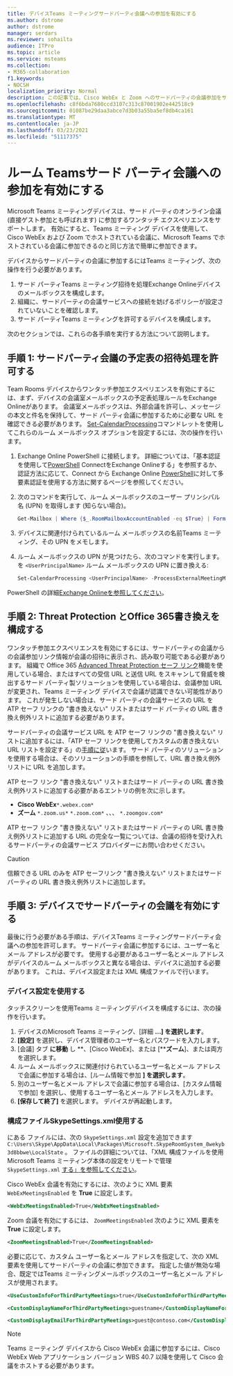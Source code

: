 ```yaml
---
title: デバイスTeams ミーティングサードパーティ会議への参加を有効にする
ms.author: dstrome
author: dstrome
manager: serdars
ms.reviewer: sohailta
audience: ITPro
ms.topic: article
ms.service: msteams
ms.collection:
- M365-collaboration
f1.keywords:
- NOCSH
localization_priority: Normal
description: この記事では、Cisco WebEx と Zoom へのサードパーティの会議参加をサポートTeams ミーティングデバイスを構成する方法について説明します。
ms.openlocfilehash: c8f6bda7680ccd3107c313c87001902e442518c9
ms.sourcegitcommit: 01087be29daa3abce7d3b03a55ba5ef8db4ca161
ms.translationtype: MT
ms.contentlocale: ja-JP
ms.lasthandoff: 03/23/2021
ms.locfileid: "51117375"
---
```

# <a name="enable-teams-room-devices-to-join-third-party-meetings"></a>ルーム Teamsサード パーティ会議への参加を有効にする

Microsoft Teams ミーティングデバイスは、サード パーティのオンライン会議 (直接ゲスト参加とも呼ばれます) に参加するワンタッチ エクスペリエンスをサポートします。 有効にすると、Teams ミーティング デバイスを使用して、Cisco WebEx および Zoom でホストされている会議に、Microsoft Teams でホストされている会議に参加できるのと同じ方法で簡単に参加できます。

デバイスからサードパーティの会議に参加するにはTeams ミーティング、次の操作を行う必要があります。

1. サード パーティTeams ミーティング招待を処理Exchange Onlineデバイスのメールボックスを構成します。
2. 組織に、サードパーティの会議サービスへの接続を妨げるポリシーが設定されていないことを確認します。
3. サード パーティTeams ミーティングを許可するデバイスを構成します。

次のセクションでは、これらの各手順を実行する方法について説明します。

## <a name="step-1-allow-calendar-invite-processing-for-third-party-meetings"></a>手順 1: サードパーティ会議の予定表の招待処理を許可する

Team Rooms デバイスからワンタッチ参加エクスペリエンスを有効にするには、まず、デバイスの会議室メールボックスの予定表処理ルールをExchange Onlineがあります。 会議室メールボックスは、外部会議を許可し、メッセージの本文と件名を保持して、サード パーティ会議に参加するために必要な URL を確認できる必要があります。 [Set-CalendarProcessing](/powershell/module/exchange/set-calendarprocessing?view=exchange-ps.)コマンドレットを使用してこれらのルーム メールボックス オプションを設定するには、次の操作を行います。

1. Exchange Online PowerShell に接続します。 詳細については、「基本認証を使用して[PowerShell](/powershell/exchange/connect-to-exchange-online-powershell?view=exchange-ps) ConnectをExchange Onlineする」を参照するか、認証方法に応じて、Connect から Exchange Online [PowerShell](/powershell/exchange/mfa-connect-to-exchange-online-powershell?view=exchange-ps)に対して多要素認証を使用する方法に関するページを参照してください。

2. 次のコマンドを実行して、ルーム メールボックスのユーザー プリンシパル名 (UPN) を取得します (知らない場合)。

    ```powershell
    Get-Mailbox | Where {$_.RoomMailboxAccountEnabled -eq $True} | Format-Table Name, UserPrincipalName
    ```
    
3. デバイスに関連付けられているルーム メールボックスの名前Teams ミーティング、その UPN をメモします。

4. ルーム メールボックスの UPN が見つけたら、次のコマンドを実行します。 を `<UserPrincipalName>` ルーム メールボックスの UPN に置き換える:

    ```powershell
    Set-CalendarProcessing <UserPrincipalName> -ProcessExternalMeetingMessages $True -DeleteComments $False -DeleteSubject $False
    ```

PowerShell の詳細[Exchange Onlineを参照してください](/powershell/exchange/exchange-online-powershell?view=exchange-ps)。

## <a name="step-2-configure-office-365-threat-protection-and-link-rewrite"></a>手順 2: Threat Protection とOffice 365書き換えを構成する

ワンタッチ参加エクスペリエンスを有効にするには、サードパーティの会議からの会議参加リンク情報が会議の招待に表示され、読み取り可能である必要があります。 組織で Office 365 [Advanced Threat Protection セーフ リンク](/microsoft-365/security/office-365-security/atp-safe-links)機能を使用している場合、またはすべての受信 URL と送信 URL をスキャンして脅威を検出するサード パーティ製ソリューションを使用している場合は、会議参加 URL が変更され、Teams ミーティング デバイスで会議が認識できない可能性があります。 これが発生しない場合は、サード パーティの会議サービスの URL を ATP セーフ リンクの "書き換えない" リストまたはサード パーティの URL 書き換え例外リストに追加する必要があります。

サードパーティの会議サービス URL を ATP セーフ リンクの "書き換えない" リストに追加するには、「ATP セーフ リンクを使用してカスタムの書き換えない URL リストを設定する」の[手順に従](/microsoft-365/security/office-365-security/set-up-a-custom-do-not-rewrite-urls-list-with-atp?view=o365-worldwide)います。 サード パーティのソリューションを使用する場合は、そのソリューションの手順を参照して、URL 書き換え例外リストに URL を追加します。

ATP セーフ リンク "書き換えない" リストまたはサード パーティの URL 書き換え例外リストに追加する必要があるエントリの例を次に示します。

- **Cisco WebEx**`*.webex.com*`
- **ズーム** `*.zoom.us*` `*.zoom.com*` 、、、 `*.zoomgov.com*`

ATP セーフ リンク "書き換えない" リストまたはサード パーティの URL 書き換え例外リストに追加する URL の完全な一覧については、会議の招待を受け入れるサードパーティの会議サービス プロバイダーにお問い合わせください。 

> [!CAUTION]
> 信頼できる URL のみを ATP セーフリンク "書き換えない" リストまたはサード パーティの URL 書き換え例外リストに追加します。

## <a name="step-3-enable-third-party-meetings-on-device"></a>手順 3: デバイスでサードパーティの会議を有効にする

最後に行う必要がある手順は、デバイスTeams ミーティングサードパーティ会議への参加を許可します。 サードパーティ会議に参加するには、ユーザー名とメール アドレスが必要です。 使用する必要があるユーザー名とメール アドレスがデバイスのルーム メールボックスと異なる場合は、デバイスに追加する必要があります。 これは、デバイス設定または XML 構成ファイルで行います。

### <a name="use-device-settings"></a>デバイス設定を使用する

タッチスクリーンを使用Teams ミーティングデバイスを構成するには、次の操作を行います。

1. デバイスのMicrosoft Teams ミーティング、[詳細 **...] を選択します**。
2. **[設定]** を選択し、デバイス管理者のユーザー名とパスワードを入力します。
3. [会議] タブ **に移動** し **、[Cisco WebEx]、または [****ズーム**]、または両方を選択します。
4. ルーム メールボックスに関連付けられているユーザー名とメール アドレスで会議に参加する場合は、[ルーム情報で参加 **] を選択します**。
5. 別のユーザー名とメール アドレスで会議に参加する場合は、[カスタム情報で参加] を選択し、使用するユーザー名とメール アドレスを入力します。
6. **[保存して終了]** を選択します。 デバイスが再起動します。

### <a name="use-the-skypesettingsxml-configuration-file"></a>構成ファイルSkypeSettings.xml使用する

にある ファイルには、次の `SkypeSettings.xml` 設定を追加できます `C:\Users\Skype\AppData\Local\Packages\Microsoft.SkypeRoomSystem_8wekyb3d8bbwe\LocalState` 。 ファイルの詳細については、「XML 構成ファイルを使用Microsoft Teams ミーティング本体の設定をリモートで管理 `SkypeSettings.xml` [する」を参照してください](xml-config-file.md)。

Cisco WebEx 会議を有効にするには、次のように XML 要素 `WebExMeetingsEnabled` を **True** に設定します。

```xml
<WebExMeetingsEnabled>True</WebExMeetingsEnabled>
```

Zoom 会議を有効にするには、 `ZoomMeetingsEnabled` 次のように XML 要素を **True** に設定します。

```xml
<ZoomMeetingsEnabled>True</ZoomMeetingsEnabled>
```

必要に応じて、カスタム ユーザー名とメール アドレスを指定して、次の XML 要素を使用してサードパーティの会議に参加できます。 指定した値が無効な場合、既定ではTeams ミーティングメールボックスのユーザー名とメール アドレスが使用されます。

```xml
<UseCustomInfoForThirdPartyMeetings>true</UseCustomInfoForThirdPartyMeetings>

<CustomDisplayNameForThirdPartyMeetings>guestname</CustomDisplayNameForThirdPartyMeetings>

<CustomDisplayEmailForThirdPartyMeetings>guest@contoso.com</CustomDisplayEmailForThirdPartyMeetings>
```

> [!NOTE]
> Teams ミーティング デバイスから Cisco WebEx 会議に参加するには、Cisco WebEx Web アプリケーション バージョン WBS 40.7 以降を使用して Cisco 会議をホストする必要があります。